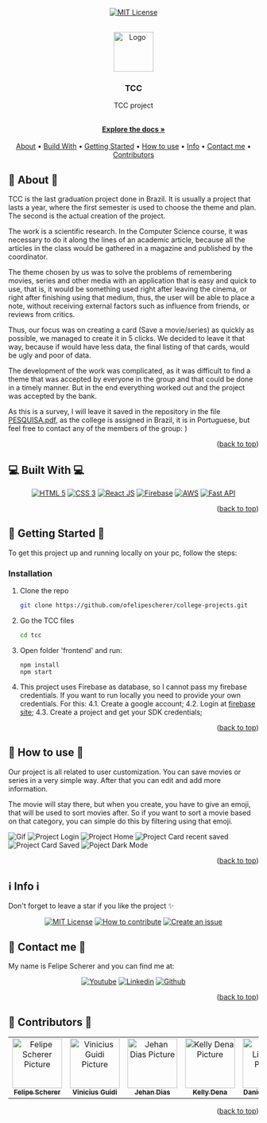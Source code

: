 <a name="readme-top"></a>

<div align="center">

[![MIT License][license-shield]][license-url]

  <br />
  <a href="https://github.com/ofelipescherer/college-projects">
    <img src="https://user-images.githubusercontent.com/62115215/218600027-5eda2e8c-b177-437b-86e4-2003c5ef6eef.png" alt="Logo" width="80" height="80">
  </a>

<h3 align="center">TCC</h3>

<p align="center">

TCC project

<br />
<a href="https://github.com/ofelipescherer/college-projects"><strong>Explore the docs »</strong></a>
<br />
<br />
<a href="#about">About</a>
•
<a href="#stack">Build With</a>
•
<a href="#install">Getting Started</a>
•
<a href="#usage">How to use</a>
•
<a href="#info">Info</a>
•
<a href="#contact">Contact me</a>
•
<a href="#contributors">Contributors</a>
</p>
</div>

<!-- **********************🐲About🐲********************** -->

<a name="about"></a>

## 🎥 About 🎥

TCC is the last graduation project done in Brazil. It is usually a project that lasts a year, where the first semester is used to choose the theme and plan. The second is the actual creation of the project.

The work is a scientific research. In the Computer Science course, it was necessary to do it along the lines of an academic article, because all the articles in the class would be gathered in a magazine and published by the coordinator.

The theme chosen by us was to solve the problems of remembering movies, series and other media with an application that is easy and quick to use, that is, it would be something used right after leaving the cinema, or right after finishing using that medium, thus, the user will be able to place a note, without receiving external factors such as influence from friends, or reviews from critics.

Thus, our focus was on creating a card (Save a movie/series) as quickly as possible, we managed to create it in 5 clicks. We decided to leave it that way, because if would have less data, the final listing of that cards, would be ugly and poor of data.

The development of the work was complicated, as it was difficult to find a theme that was accepted by everyone in the group and that could be done in a timely manner. But in the end everything worked out and the project was accepted by the bank.

As this is a survey, I will leave it saved in the repository in the file [PESQUISA.pdf](), as the college is assigned in Brazil, it is in Portuguese, but feel free to contact any of the members of the group: )

<p align="right">(<a href="#readme-top">back to top</a>)</p>

<!-- **********************🐲Built With🐲********************** -->

<a name="stack"></a>

## 💻 Built With 💻

<div align="center">

[![HTML 5][html 5]][html-url]
[![CSS 3][css 3]][css-url]
[![React JS][react.js]][react-url]
[![Firebase][firebase]][firebase-url]
[![AWS][aws]][aws-url]
[![Fast API][fastapi]][fastapi-url]

</div>

<p align="right">(<a href="#readme-top">back to top</a>)</p>

<!-- **********************🐲Getting Started🐲********************** -->

<a name="install"></a>

## 🚂 Getting Started 🚂

To get this project up and running locally on your pc, follow the steps:

### Installation

1. Clone the repo
   ```sh
   git clone https://github.com/ofelipescherer/college-projects.git
   ```
2. Go the TCC files
   ```sh
   cd tcc
   ```
3. Open folder 'frontend' and run:
   ```
   npm install
   npm start
   ```
4. This project uses Firebase as database, so I cannot pass my firebase credentials. If you want to run locally you need to provide your own credentials. For this:
   4.1. Create a google account;
   4.2. Login at [firebase site](https://firebase.google.com);
   4.3. Create a project and get your SDK credentials;

<p align="right">(<a href="#readme-top">back to top</a>)</p>

<!-- **********************🐲How to use🐲********************** -->

<a name="usage"></a>

## 🙋 How to use 🙋

Our project is all related to user customization. You can save movies or series in a very simple way. After that you can edit and add more information.

The movie will stay there, but when you create, you have to give an emoji, that will be used to sort movies after. So if you want to sort a movie based on that category, you can simple do this by filtering using that emoji.

![Gif](https://user-images.githubusercontent.com/62115215/236708279-1c7b78a9-a44c-4172-b2ae-22f9b885b2be.gif)
![Project Login](https://user-images.githubusercontent.com/62115215/219413319-ab355226-6384-417b-9634-9622cd3deac6.png)
![Project Home](https://user-images.githubusercontent.com/62115215/219413668-6622c23e-2409-4e05-8448-92f2d40f3c02.png)
![Project Card recent saved](https://user-images.githubusercontent.com/62115215/219413812-1b4c3752-26a6-4594-8e02-01a955c9dbb3.png)
![Project Card Saved](https://user-images.githubusercontent.com/62115215/219413876-ff778045-3277-41db-861c-fe16e25908cf.png)
![Poject Dark Mode](https://user-images.githubusercontent.com/62115215/219413941-4fe41600-6d07-4401-a9a0-1c1b49395845.png)

<p align="right">(<a href="#readme-top">back to top</a>)</p>

<!-- **********************🐲Info🐲********************** -->

<a name="info"></a>

## :information_source: Info :information_source:

Don't forget to leave a star if you like the project ✨

<div align="center">

[![MIT License][license-shield]][license-url]
[![How to contribute][info-contribute-shield]][info-contribute-url]
[![Create an issue][info-issues-shield]][info-issues-url]

</div>

<!-- **********************🐲Contact Me🐲********************** -->

<a name="contact"></a>

## 💬 Contact me 💬

My name is Felipe Scherer and you can find me at:

<div align="center">

[![Youtube][youtube-shield]][youtube-url]
[![Linkedin][linkedin-shield]][linkedin-url]
[![Github][github-shield]][github-url]

</div>

<p align="right">(<a href="#readme-top">back to top</a>)</p>

<!-- **********************🐲Contributors🐲********************** -->

<a name="contributors"></a>

## 🤗 Contributors 🤗

<table>
  <tr>
    <td align="center">
      <a href="https://github.com/ofelipescherer">
        <img src="https://avatars.githubusercontent.com/u/62115215" width="100px;" alt="Felipe Scherer Picture"/><br>
        <sub>
          <b>Felipe Scherer</b>
        </sub>
      </a>
    </td>
    <td align="center">
      <a href="https://github.com/viniGuidi">
        <img src="https://avatars.githubusercontent.com/viniGuidi" width="100px;"  alt="Vinicius Guidi Picture"/><br>
        <sub>
          <b>Vinicius Guidi</b>
        </sub>
      </a>
    </td>
    <td align="center">
      <a href="https://github.com/Luxyz">
        <img src="https://avatars.githubusercontent.com/Luxyz" width="100px;"  alt="Jehan Dias Picture"/><br>
        <sub>
          <b>Jehan Dias</b>
        </sub>
      </a>
    </td>
    <td align="center">
      <a href="https://github.com/kellydena">
        <img src="https://avatars.githubusercontent.com/kellydena" width="100px;"  alt="Kelly Dena Picture"/><br>
        <sub>
          <b>Kelly Dena</b>
        </sub>
      </a>
    </td>
    <td align="center">
      <a href="https://github.com/danliberato">
        <img src="https://avatars.githubusercontent.com/danliberato" width="100px;"  alt="Daniel Liberato Picture"/><br>
        <sub>
          <b>Daniel Liberato</b>
        </sub>
      </a>
    </td>
  </tr>
</table>

<p align="right">(<a href="#readme-top">back to top</a>)</p>

<!-- MARKDOWN LINKS & IMAGES -->

[contributors-shield]: https://img.shields.io/github/contributors/ofelipescherer/college-projects.svg?style=for-the-badge
[contributors-url]: https://github.com/ofelipescherer/college-projects/graphs/contributors
[forks-shield]: https://img.shields.io/github/forks/ofelipescherer/college-projects.svg?style=for-the-badge
[forks-url]: https://github.com/ofelipescherer/college-projects/network/members
[stars-shield]: https://img.shields.io/github/stars/ofelipescherer/college-projects.svg?style=for-the-badge
[stars-url]: https://github.com/ofelipescherer/college-projects/stargazers
[issues-shield]: https://img.shields.io/github/issues/ofelipescherer/college-projects.svg?style=for-the-badge
[issues-url]: https://github.com/ofelipescherer/college-projects/issues
[license-shield]: https://img.shields.io/github/license/ofelipescherer/college-projects.svg?style=for-the-badge
[license-url]: https://github.com/ofelipescherer/college-projects/blob/master/LICENSE.md
[linkedin-shield]: https://img.shields.io/badge/-LinkedIn-black.svg?style=for-the-badge&logo=linkedin&colorB=0E76A8
[linkedin-url]: https://www.linkedin.com/in/ofelipescherer
[youtube-shield]: https://img.shields.io/badge/YouTube-FF0000?style=for-the-badge&logo=youtube&logoColor=white
[youtube-url]: https://www.youtube.com/channel/UCySqmz_Rohnl53VLoNQsnKg
[github-shield]: https://img.shields.io/badge/Github-000000?style=for-the-badge&logo=github&logoColor=white
[github-url]: https://github.com/ofelipescherer
[react.js]: https://img.shields.io/badge/React-20232A?style=for-the-badge&logo=react&logoColor=61DAFB
[react-url]: https://reactjs.org/
[html 5]: https://img.shields.io/badge/HTML5-E34F26?style=for-the-badge&logo=html5&logoColor=white
[html-url]: https://developer.mozilla.org/en-US/docs/Web/HTML
[css 3]: https://img.shields.io/badge/CSS3-1572B6?style=for-the-badge&logo=css3&logoColor=white
[css-url]: https://developer.mozilla.org/en-US/docs/Web/CSS
[firebase]: https://img.shields.io/badge/Firebase-039BE5?style=for-the-badge&logo=Firebase&logoColor=white
[firebase-url]: https://firebase.google.com
[fastapi]: https://img.shields.io/badge/FastAPI-005571?style=for-the-badge&logo=fastapi
[fastapi-url]: https://fastapi.tiangolo.com
[aws]: https://img.shields.io/badge/AWS-%23FF9900.svg?style=for-the-badge&logo=amazon-aws&logoColor=white
[aws-url]: https://aws.amazon.com
[info-contribute-shield]: https://img.shields.io/badge/👋-How%20to%20contribute-blue.svg?style=for-the-badge
[info-contribute-url]: https://github.com/ofelipescherer/utils/blob/main/CONTRIBUTING.md
[info-issues-shield]: https://img.shields.io/badge/🐞-How%20to%20create%20an%20issue-blue.svg?style=for-the-badge
[info-issues-url]: https://github.com/ofelipescherer/utils/blob/main/ISSUE.md
